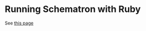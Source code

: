 # Running Schematron with Ruby #

See [this page](http://broadcast.oreilly.com/2010/06/ruby-schematron.html)